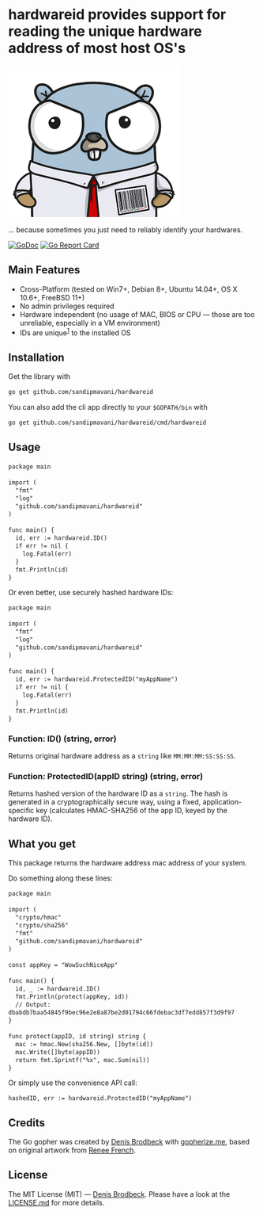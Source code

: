 # hardwareid provides support for reading the unique hardware address of most host OS's 
![Image of Gopher 47](logo.png)

… because sometimes you just need to reliably identify your hardwares.

[![GoDoc](https://godoc.org/github.com/sandipmavani/hardwareid?status.svg)](https://godoc.org/github.com/sandipmavani/hardwareid) [![Go Report Card](https://goreportcard.com/badge/github.com/sandipmavani/hardwareid)](https://goreportcard.com/report/github.com/sandipmavani/hardwareid)

## Main Features

* Cross-Platform (tested on Win7+, Debian 8+, Ubuntu 14.04+, OS X 10.6+, FreeBSD 11+)
* No admin privileges required
* Hardware independent (no usage of MAC, BIOS or CPU — those are too unreliable, especially in a VM environment)
* IDs are unique<sup>[1](#unique-key-reliability)</sup> to the installed OS

## Installation

Get the library with

```bash
go get github.com/sandipmavani/hardwareid
```

You can also add the cli app directly to your `$GOPATH/bin` with

```bash
go get github.com/sandipmavani/hardwareid/cmd/hardwareid
```

## Usage

```golang
package main

import (
  "fmt"
  "log"
  "github.com/sandipmavani/hardwareid"
)

func main() {
  id, err := hardwareid.ID()
  if err != nil {
    log.Fatal(err)
  }
  fmt.Println(id)
}
```

Or even better, use securely hashed hardware IDs:

```golang
package main

import (
  "fmt"
  "log"
  "github.com/sandipmavani/hardwareid"
)

func main() {
  id, err := hardwareid.ProtectedID("myAppName")
  if err != nil {
    log.Fatal(err)
  }
  fmt.Println(id)
}
```

### Function: ID() (string, error)

Returns original hardware address as a `string` like `MM:MM:MM:SS:SS:SS`.

### Function: ProtectedID(appID string) (string, error)

Returns hashed version of the hardware ID as a `string`. The hash is generated in a cryptographically secure way, using a fixed, application-specific key (calculates HMAC-SHA256 of the app ID, keyed by the hardware ID).

## What you get

This package returns the hardware address mac address of your system.


Do something along these lines:

```golang
package main

import (
  "crypto/hmac"
  "crypto/sha256"
  "fmt"
  "github.com/sandipmavani/hardwareid"
)

const appKey = "WowSuchNiceApp"

func main() {
  id, _ := hardwareid.ID()
  fmt.Println(protect(appKey, id))
  // Output: dbabdb7baa54845f9bec96e2e8a87be2d01794c66fdebac3df7edd857f3d9f97
}

func protect(appID, id string) string {
  mac := hmac.New(sha256.New, []byte(id))
  mac.Write([]byte(appID))
  return fmt.Sprintf("%x", mac.Sum(nil))
}
```

Or simply use the convenience API call:

```golang
hashedID, err := hardwareid.ProtectedID("myAppName")
```


## Credits

The Go gopher was created by [Denis Brodbeck](https://github.com/sandipmavani) with [gopherize.me](https://gopherize.me/), based on original artwork from [Renee French](http://reneefrench.blogspot.com/).

## License

The MIT License (MIT) — [Denis Brodbeck](https://github.com/sandipmavani). Please have a look at the [LICENSE.md](LICENSE.md) for more details.
